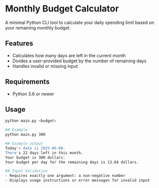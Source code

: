 # Monthly Budget Calculator

A minimal Python CLI tool to calculate your daily spending limit based on your remaining monthly budget.

## Features

- Calculates how many days are left in the current month
- Divides a user-provided budget by the number of remaining days
- Handles invalid or missing input

## Requirements

- Python 3.6 or newer

## Usage

```bash
python main.py <budget>

## Example
python main.py 300

## Example output
Today's date is 2025-06-08.
There's 22 days left in this month.
Your budget is 300 dollars.
Your budget per day for the remaining days is 13.64 dollars.

## Input Validation
- Requires exactly one argument: a non-negative number
- Displays usage instructions or error messages for invalid input